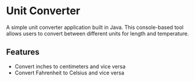 # Unit Converter

A simple unit converter application built in Java. This console-based tool allows users to convert between different units for length and temperature.

## Features

- Convert inches to centimeters and vice versa
- Convert Fahrenheit to Celsius and vice versa
